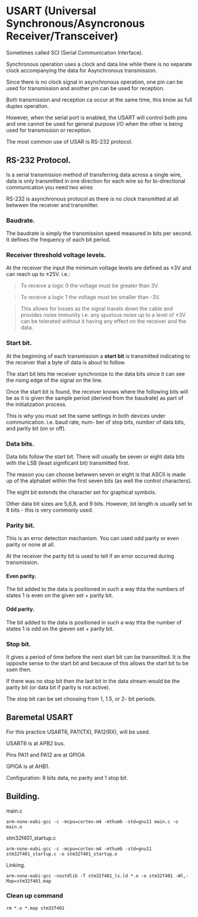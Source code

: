 # USART (Universal Synchronous/Asyncronous Receiver/Transceiver)
Sometimes called SCI (Serial Communication Interface).

Synchronous operation uses a clock and data line while there is no separate clock accompanying the data for Asynchronous transmission.

Since there is no clock signal in asynchronous operation, one pin can be used for transmission and another pin can be used for reception.

Both transmission and reception ca occur at the same time, this know as full duplex operation.

However, when the serial port is enabled, the USART will control both pins and one cannot be used for general purpose I/O when the other is being used for transmission or reception.

The most common use of USAR is RS-232 protocol.

## RS-232 Protocol.
Is a serial transmission method of transferring data across a single wire, data is only transmitted in one direction for each wire so for bi-directional communication you need two wires

RS-232 is asynchronous protocol as there is no clock transmitted at all betwwen the receiver and transmitter.

### Baudrate.
The baudrate is simply the transmission speed measured in bits per second. It defines the frequency of each bit period.

### Receiver threshold voltage levels.
At the receiver the input the minimum voltage levels are defined as ±3V and can reach up to ±25V. i.e.:

> To receive a logic 0 the voltage must be greater than 3V.

> To receive a logic 1 the voltage must be smaller than -3V.

> This allows for losses as the signal travels down the cable and provides noise immunity i.e. any spurious noise up to a level of ±3V can be tolerated without it having any effect on the receiver and the data.

### Start bit.
At the beginning of each transmission a **start bit** is transmitted indicating to the receiver that a byte of data is about to follow.

The start bit lets hte receiver synchronize to the data bits since it can see the rising edge of the signal on the line.

Once the start bit is found, the receiver knows where the following bits will be as it is given the sample period (derived from the baudrate) as part of the initialization process.

This is why you must set the same settings in both devices under communication. i.e. baud rate, num-
ber of stop bits, number of data bits, and parity bit (on or off).

### Data bits.
Data bits follow the start bit. There will usually be seven or eight data bits with the LSB (least significant bit) transmitted first.

The reason you can choose betwwen seven or eight is that ASCII is made up of the alphabet within the first seven bits (as well the control characters).

The eight bit extends the character set for graphical symbols.

Other data bit sizes are 5,6,8, and 9 bits. However, bit length is usually set to 8 bits - this is very commonly used.

### Parity bit.
This is an error detection mechanism. You can used odd parity or even parity or none at all.

At the receiver the parity bit is used to tell if an error occurred during transmission.

#### Even parity.
The bit added to the data is positioned in such a way thta the numbers of states 1 is even on the given set + parity bit.

#### Odd parity.
The bit added to the data is positioned in such a way thta the number of states 1 is odd on the gieven set + parity bit.

### Stop bit.
It gives a period of time before the next start bit can be transmitted. It is the opposite sense to the start bit and because of this allows the start bit to be ssen then.

If there was no stop bit then the last bit in the data stream would be the parity bit (or data bit if parity is not active).

The stop bit can be set choosing from 1, 1.5, or 2- bit periods.

## Baremetal USART

For this practice USART6, PA11(TX), PA12(RX), will be used.

USART6 is at APB2 bus.

Pins PA11 and PA12 are at GPIOA

GPIOA is at AHB1.

Configuration: 8 bits data, no parity and 1 stop bit.

## Building.

main.c

    arm-none-eabi-gcc -c -mcpu=cortex-m4 -mthumb -std=gnu11 main.c -o main.o
    
stm32f401_startup.c

    arm-none-eabi-gcc -c -mcpu=cortex-m4 -mthumb -std=gnu11 stm32f401_startup.c -o stm32f401_startup.o

Linking.

    arm-none-eabi-gcc -nostdlib -T stm32f401_ls.ld *.o -o stm32f401 -Wl,-Map=stm32f401.map

### Clean up command

    rm *.o *.map stm32f401
